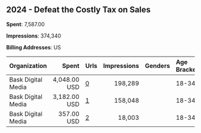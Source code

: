 ## 2024 - Defeat the Costly Tax on Sales 
**Spent**: 7,587.00

**Impressions**: 374,340

**Billing Addresses**: US

|Organization|Spent|Urls|Impressions|Genders|Age Brackets|Country Codes|
|:---|---:|:---|---:|:---|:---|:---|
|Bask Digital Media|4,048.00 USD|[0](https://www.snap.com/political-ads/asset/34b4a346550eefb0ba7d04aa5e285fdab9d65f9d336e43def1c6cdb8c1c00f55?mediaType=mp4)|198,289||18-34|united states|
|Bask Digital Media|3,182.00 USD|[1](https://www.snap.com/political-ads/asset/725996568d1b479b5d7734b9c4d68ae58552cac35103a6a4835c02eaefd1aa24?mediaType=mp4)|158,048||18-34|united states|
|Bask Digital Media|357.00 USD|[2](https://www.snap.com/political-ads/asset/ceb838787a42a592570ddc690e66dd0bdc297d80d9d0e8b20196289940697427?mediaType=mp4)|18,003||18-34|united states|
